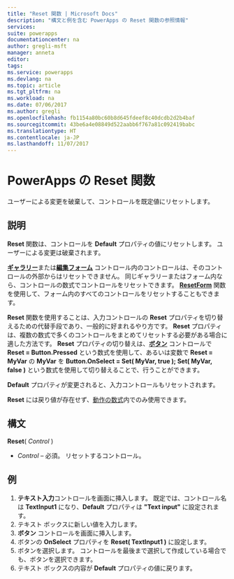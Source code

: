 ```yaml
---
title: "Reset 関数 | Microsoft Docs"
description: "構文と例を含む PowerApps の Reset 関数の参照情報"
services: 
suite: powerapps
documentationcenter: na
author: gregli-msft
manager: anneta
editor: 
tags: 
ms.service: powerapps
ms.devlang: na
ms.topic: article
ms.tgt_pltfrm: na
ms.workload: na
ms.date: 07/06/2017
ms.author: gregli
ms.openlocfilehash: fb1154a80bc60b8d645fdeef8c40dcdb2d2b4baf
ms.sourcegitcommit: 43be6a4e08849d522aabb6f767a81c092419babc
ms.translationtype: HT
ms.contentlocale: ja-JP
ms.lasthandoff: 11/07/2017
---
```

# <a name="reset-function-in-powerapps"></a>PowerApps の Reset 関数
ユーザーによる変更を破棄して、コントロールを既定値にリセットします。  

## <a name="description"></a>説明
**Reset** 関数は、コントロールを **Default** プロパティの値にリセットします。  ユーザーによる変更は破棄されます。

[**ギャラリー**](../controls/control-gallery.md)または[**編集フォーム**](../controls/control-form-detail.md) コントロール内のコントロールは、そのコントロールの外部からはリセットできません。  同じギャラリーまたはフォーム内なら、コントロールの数式でコントロールをリセットできます。  [**ResetForm**](function-form.md) 関数を使用して、フォーム内のすべてのコントロールをリセットすることもできます。 

**Reset** 関数を使用することは、入力コントロールの **Reset** プロパティを切り替えるための代替手段であり、一般的に好まれるやり方です。  **Reset** プロパティは、複数の数式で多くのコントロールをまとめてリセットする必要がある場合に適した方法です。  **Reset** プロパティの切り替えは、[**ボタン**](../controls/control-button.md) コントロールで **Reset = Button.Pressed** という数式を使用して、あるいは変数で **Reset = MyVar** の **MyVar** を **Button.OnSelect = Set( MyVar, true ); Set( MyVar, false )** という数式を使用して切り替えることで、行うことができます。    

**Default** プロパティが変更されると、入力コントロールもリセットされます。

**Reset** には戻り値が存在せず、[動作の数式](../working-with-formulas-in-depth.md#behavior-formulas)内でのみ使用できます。

## <a name="syntax"></a>構文
**Reset**( *Control* )

* *Control* – 必須。 リセットするコントロール。

## <a name="example"></a>例
1. **テキスト入力**コントロールを画面に挿入します。  既定では、コントロール名は **TextInput1** になり、**Default** プロパティは **"Text input"** に設定されます。
2. テキスト ボックスに新しい値を入力します。  
3. **ボタン** コントロールを画面に挿入します。
4. ボタンの **OnSelect** プロパティを **Reset( TextInput1 )** に設定します。
5. ボタンを選択します。  コントロールを最後まで選択して作成している場合でも、ボタンを選択できます。
6. テキスト ボックスの内容が **Default** プロパティの値に戻ります。

